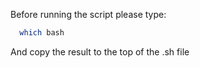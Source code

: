 Before running the script please type:
```bash
  which bash
```
And copy the result to the top of the .sh file

